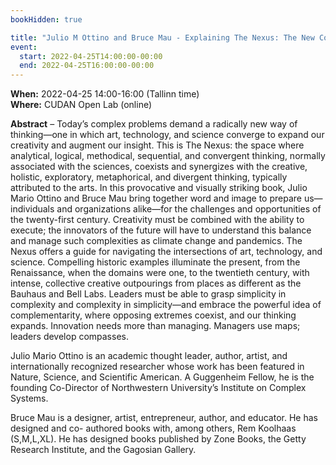 ```yaml
---
bookHidden: true

title: "Julio M Ottino and Bruce Mau - Explaining The Nexus: The New Convergence of Art, Technology, and Science"
event:
  start: 2022-04-25T14:00:00-00:00
  end: 2022-04-25T16:00:00-00:00
---
```


**When:** 2022-04-25 14:00-16:00 (Tallinn time)  
**Where:** CUDAN Open Lab (online)  

<!--more-->
**Abstract** – Today’s complex problems demand a radically new way of thinking—one in which art, technology, and science converge to expand our creativity and augment our insight. This is The Nexus: the space where analytical, logical, methodical, sequential, and convergent thinking, normally associated with the sciences, coexists and synergizes with the creative, holistic, exploratory, metaphorical, and divergent thinking, typically attributed to the arts. In this provocative and visually striking book, Julio Mario Ottino and Bruce Mau bring together word and image to prepare us—individuals and organizations alike—for the challenges and opportunities of the twenty-first century. Creativity must be combined with the ability to execute; the innovators of the future will have to understand this balance and manage such complexities as climate change and pandemics. The Nexus offers a guide for navigating the intersections of art, technology, and science. Compelling historic examples illuminate the present, from the Renaissance, when the domains were one, to the twentieth century, with intense, collective creative outpourings from places as different as the Bauhaus and Bell Labs. Leaders must be able to grasp simplicity in complexity and complexity in simplicity—and embrace the powerful idea of complementarity, where opposing extremes coexist, and our thinking expands. Innovation needs more than managing. Managers use maps; leaders develop compasses.  

Julio Mario Ottino is an academic thought leader, author, artist, and internationally recognized researcher whose work has been featured in Nature, Science, and Scientific American. A Guggenheim Fellow, he is the founding Co-Director of Northwestern University’s Institute on Complex Systems.  

Bruce Mau is a designer, artist, entrepreneur, author, and educator. He has designed and co- authored books with, among others, Rem Koolhaas (S,M,L,XL). He has designed books published by Zone Books, the Getty Research Institute, and the Gagosian Gallery.
